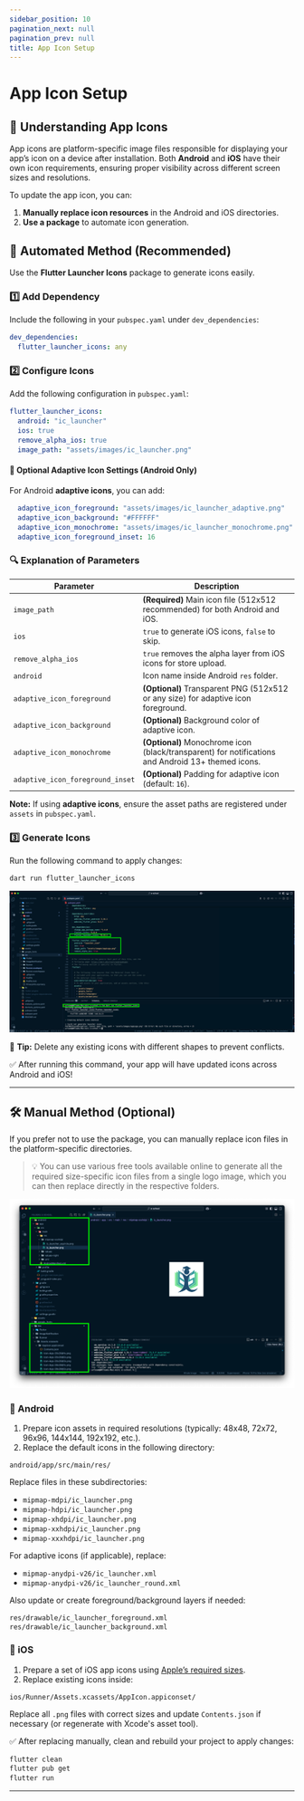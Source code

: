 ```yaml
---
sidebar_position: 10
pagination_next: null
pagination_prev: null
title: App Icon Setup
---
```


# App Icon Setup

## 📌 Understanding App Icons

App icons are platform-specific image files responsible for displaying your app’s icon on a device after installation. Both **Android** and **iOS** have their own icon requirements, ensuring proper visibility across different screen sizes and resolutions.

To update the app icon, you can:
1. **Manually replace icon resources** in the Android and iOS directories.
2. **Use a package** to automate icon generation.

## 🔧 Automated Method (Recommended)

Use the **Flutter Launcher Icons** package to generate icons easily.

### 1️⃣ Add Dependency

Include the following in your `pubspec.yaml` under `dev_dependencies`:

```yaml
dev_dependencies:
  flutter_launcher_icons: any
```

### 2️⃣ Configure Icons

Add the following configuration in `pubspec.yaml`:

```yaml
flutter_launcher_icons:
  android: "ic_launcher"
  ios: true
  remove_alpha_ios: true
  image_path: "assets/images/ic_launcher.png"
```

#### 🔹 Optional Adaptive Icon Settings (Android Only)
For Android **adaptive icons**, you can add:

```yaml
  adaptive_icon_foreground: "assets/images/ic_launcher_adaptive.png"
  adaptive_icon_background: "#FFFFFF"
  adaptive_icon_monochrome: "assets/images/ic_launcher_monochrome.png"
  adaptive_icon_foreground_inset: 16
```

### 🔍 Explanation of Parameters

| Parameter | Description |
|-----------|-------------|
| `image_path` | **(Required)** Main icon file (512x512 recommended) for both Android and iOS. |
| `ios` | `true` to generate iOS icons, `false` to skip. |
| `remove_alpha_ios` | `true` removes the alpha layer from iOS icons for store upload. |
| `android` | Icon name inside Android `res` folder. |
| `adaptive_icon_foreground` | **(Optional)** Transparent PNG (512x512 or any size) for adaptive icon foreground. |
| `adaptive_icon_background` | **(Optional)** Background color of adaptive icon. |
| `adaptive_icon_monochrome` | **(Optional)** Monochrome icon (black/transparent) for notifications and Android 13+ themed icons. |
| `adaptive_icon_foreground_inset` | **(Optional)** Padding for adaptive icon (default: `16`). |

**Note:** If using **adaptive icons**, ensure the asset paths are registered under `assets` in `pubspec.yaml`.

### 3️⃣ Generate Icons

Run the following command to apply changes:

```sh
dart run flutter_launcher_icons
```

![appicon](../../static/img/appicon/appicon1.png)

🔹 **Tip:** Delete any existing icons with different shapes to prevent conflicts.

✅ After running this command, your app will have updated icons across Android and iOS!

---

## 🛠️ Manual Method (Optional)

If you prefer not to use the package, you can manually replace icon files in the platform-specific directories.

> 💡 You can use various free tools available online to generate all the required size-specific icon files from a single logo image, which you can then replace directly in the respective folders.

![appicon](../../static/img/appicon/appicon2.png)

### 📱 Android

1. Prepare icon assets in required resolutions (typically: 48x48, 72x72, 96x96, 144x144, 192x192, etc.).
2. Replace the default icons in the following directory:

```
android/app/src/main/res/
```

Replace files in these subdirectories:

- `mipmap-mdpi/ic_launcher.png`
- `mipmap-hdpi/ic_launcher.png`
- `mipmap-xhdpi/ic_launcher.png`
- `mipmap-xxhdpi/ic_launcher.png`
- `mipmap-xxxhdpi/ic_launcher.png`

For adaptive icons (if applicable), replace:

- `mipmap-anydpi-v26/ic_launcher.xml`
- `mipmap-anydpi-v26/ic_launcher_round.xml`

Also update or create foreground/background layers if needed:

```
res/drawable/ic_launcher_foreground.xml
res/drawable/ic_launcher_background.xml
```

### 🍏 iOS

1. Prepare a set of iOS app icons using [Apple’s required sizes](https://developer.apple.com/design/human-interface-guidelines/ios/icons-and-images/app-icon/).
2. Replace existing icons inside:

```
ios/Runner/Assets.xcassets/AppIcon.appiconset/
```

Replace all `.png` files with correct sizes and update `Contents.json` if necessary (or regenerate with Xcode's asset tool).

✅ After replacing manually, clean and rebuild your project to apply changes:

```sh
flutter clean
flutter pub get
flutter run
```

---